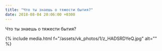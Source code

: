```yaml
---
title: "Что ты знаешь о тяжести бытия?"
date: 2018-08-04 20:06:00 +0300
---
```


Что ты знаешь о тяжести бытия?

{% include media.html f="/assets/vk_photos/1/z_HADSRDYeQ.jpg" alt="" %}
